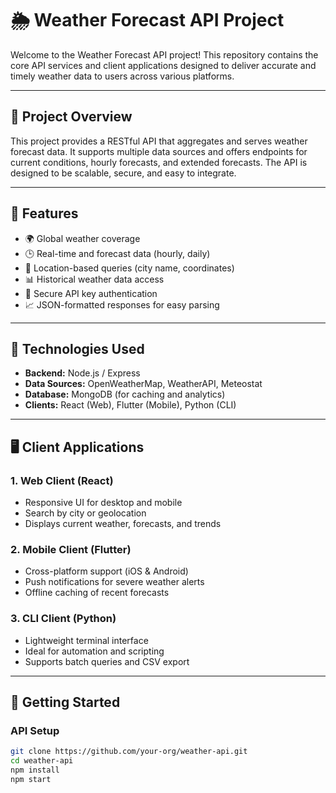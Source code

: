 # 🌦️ Weather Forecast API Project

Welcome to the Weather Forecast API project! This repository contains the core API services and client applications designed to deliver accurate and timely weather data to users across various platforms.

---

## 📌 Project Overview

This project provides a RESTful API that aggregates and serves weather forecast data. It supports multiple data sources and offers endpoints for current conditions, hourly forecasts, and extended forecasts. The API is designed to be scalable, secure, and easy to integrate.

---

## 🧩 Features

- 🌍 Global weather coverage
- 🕒 Real-time and forecast data (hourly, daily)
- 📍 Location-based queries (city name, coordinates)
- 📊 Historical weather data access
- 🔐 Secure API key authentication
- 📈 JSON-formatted responses for easy parsing

---

## 🧪 Technologies Used

- **Backend:** Node.js / Express
- **Data Sources:** OpenWeatherMap, WeatherAPI, Meteostat
- **Database:** MongoDB (for caching and analytics)
- **Clients:** React (Web), Flutter (Mobile), Python (CLI)

---

## 🖥️ Client Applications

### 1. Web Client (React)
- Responsive UI for desktop and mobile
- Search by city or geolocation
- Displays current weather, forecasts, and trends

### 2. Mobile Client (Flutter)
- Cross-platform support (iOS & Android)
- Push notifications for severe weather alerts
- Offline caching of recent forecasts

### 3. CLI Client (Python)
- Lightweight terminal interface
- Ideal for automation and scripting
- Supports batch queries and CSV export

---

## 🚀 Getting Started

### API Setup
```bash
git clone https://github.com/your-org/weather-api.git
cd weather-api
npm install
npm start
